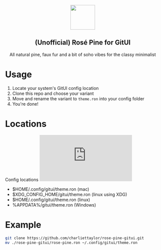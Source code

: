 <p align="center">
    <img src="https://github.com/rose-pine/rose-pine-theme/raw/main/assets/icon.png" width="80" />
    <h2 align="center">(Unofficial) Rosé Pine for GitUI</h2>
</p>

<p align="center">All natural pine, faux fur and a bit of soho vibes for the classy minimalist</p>

# Usage
1. Locate your system's GitUI config location
2. Clone this repo and choose your variant
3. Move and rename the variant to `theme.ron` into your config folder
4. You're done!

# Locations
Config locations ![here](https://github.com/gitui-org/gitui/blob/master/THEMES.md#configuration)

- $HOME/.config/gitui/theme.ron (mac)
- $XDG_CONFIG_HOME/gitui/theme.ron (linux using XDG)
- $HOME/.config/gitui/theme.ron (linux)
- %APPDATA%/gitui/theme.ron (Windows)

# Example
```bash
git clone https://github.com/charliettaylor/rose-pine-gitui.git
mv ./rose-pine-gitui/rose-pine.ron ~/.config/gitui/theme.ron
```

